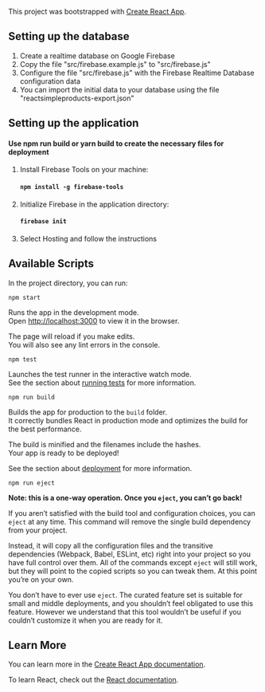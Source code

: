 This project was bootstrapped with [Create React App](https://github.com/facebook/create-react-app).

## Setting up the database

1. Create a realtime database on Google Firebase
2. Copy the file "src/firebase.example.js" to "src/firebase.js"
3. Configure the file "src/firebase.js" with the Firebase Realtime Database configuration data
4. You can import the initial data to your database using the file "reactsimpleproducts-export.json"

## Setting up the application

#### Use npm run build or yarn build to create the necessary files for deployment

1. Install Firebase Tools on your machine:

   #### `npm install -g firebase-tools`

2. Initialize Firebase in the application directory:

   #### `firebase init`

3. Select Hosting and follow the instructions

## Available Scripts

In the project directory, you can run:

    npm start

Runs the app in the development mode.<br>
Open [http://localhost:3000](http://localhost:3000) to view it in the browser.

The page will reload if you make edits.<br>
You will also see any lint errors in the console.

    npm test

Launches the test runner in the interactive watch mode.<br>
See the section about [running tests](https://facebook.github.io/create-react-app/docs/running-tests) for more information.

    npm run build

Builds the app for production to the `build` folder.<br>
It correctly bundles React in production mode and optimizes the build for the best performance.

The build is minified and the filenames include the hashes.<br>
Your app is ready to be deployed!

See the section about [deployment](https://facebook.github.io/create-react-app/docs/deployment) for more information.

    npm run eject

**Note: this is a one-way operation. Once you `eject`, you can’t go back!**

If you aren’t satisfied with the build tool and configuration choices, you can `eject` at any time. This command will remove the single build dependency from your project.

Instead, it will copy all the configuration files and the transitive dependencies (Webpack, Babel, ESLint, etc) right into your project so you have full control over them. All of the commands except `eject` will still work, but they will point to the copied scripts so you can tweak them. At this point you’re on your own.

You don’t have to ever use `eject`. The curated feature set is suitable for small and middle deployments, and you shouldn’t feel obligated to use this feature. However we understand that this tool wouldn’t be useful if you couldn’t customize it when you are ready for it.

## Learn More

You can learn more in the [Create React App documentation](https://facebook.github.io/create-react-app/docs/getting-started).

To learn React, check out the [React documentation](https://reactjs.org/).